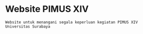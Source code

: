 # Website PIMUS XIV

    Website untuk menangani segala keperluan kegiatan PIMUS XIV Universitas Surabaya